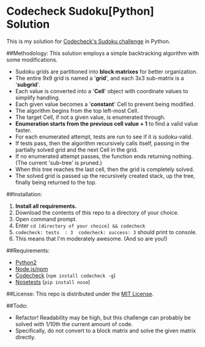 # Codecheck Sudoku[Python] Solution
   This is my solution for <a href="https://app.code-check.io/orgs/codecheck_official/challenges/109">Codecheck's Sudoku challenge</a> in Python.

##Methodology:
   This solution employs a simple backtracking algorithm with some modifications.
   * Sudoku grids are partitioned into <b>block matrixes</b> for better organization.
   * The entire 9x9 grid is named a '<b>grid</b>', and each 3x3 sub-matrix is a '<b>subgrid</b>'.
   * Each value is converted into a '<b>Cell</b>' object with coordinate values to
     simplify handling.
   * Each given value becomes a '<b>constant</b>' Cell to prevent being modified.
   * The algorithm begins from the top left-most Cell.
   * The target Cell, if not a given value, is enumerated through.
   * <b>Enumeration starts from the previous cell value + 1</b> to find a valid value faster.
   * For each enumerated attempt, tests are run to see if it is sudoku-valid.
   * If tests pass, then the algorithm recursively calls itself,
     passing in the partially solved grid and the next Cell in the grid.
   * If no enumerated attempt passes, the function ends returning nothing.
     (The current 'sub-tree' is pruned.)
   * When this tree reaches the last cell, then the grid is completely solved.
   * The solved grid is passed up the recursively created stack, up the tree,
     finally being returned to the top.

##Installation:
 1. **Install all requirements.**
 2. Download the contents of this repo to a directory of your choice.
 3. Open command prompt.
 4. Enter `cd [directory of your choice] && codecheck`
 5. `codecheck: tests  : 3  codecheck: success: 3` should print to console.
 6. This means that I'm moderately awesome. (And so are you!)

##Requirements:
 * <a href="https://www.python.org/downloads/">Python2</a>
 * <a href="https://docs.npmjs.com/getting-started/installing-node">Node.js/npm</a>
 * <a href="https://github.com/code-check/codecheck">Codecheck</a> (`npm install codecheck -g`)
 * <a href="http://nose.readthedocs.io/en/latest/">Nosetests</a> (`pip install nose`)

##License:
This repo is distributed under the <a href="http://opensource.org/licenses/MIT">MIT License</a>.

##Todo:
 * Refactor! Readability may be high, but this challenge can probably be solved with 1/10th the current amount of code.
 * Specifically, do not convert to a block matrix and solve the given matrix directly.
